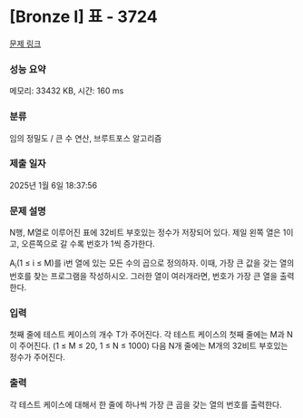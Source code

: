# [Bronze I] 표 - 3724 

[문제 링크](https://www.acmicpc.net/problem/3724) 

### 성능 요약

메모리: 33432 KB, 시간: 160 ms

### 분류

임의 정밀도 / 큰 수 연산, 브루트포스 알고리즘

### 제출 일자

2025년 1월 6일 18:37:56

### 문제 설명

<p>N행, M열로 이루어진 표에 32비트 부호있는 정수가 저장되어 있다. 제일 왼쪽 열은 1이고, 오른쪽으로 갈 수록 번호가 1씩 증가한다.</p>

<p>A<sub>i</sub>(1 ≤ i ≤ M)를 i번 열에 있는 모든 수의 곱으로 정의하자. 이때, 가장 큰 값을 갖는 열의 번호를 찾는 프로그램을 작성하시오. 그러한 열이 여러개라면, 번호가 가장 큰 열을 출력한다.</p>

### 입력 

 <p>첫째 줄에 테스트 케이스의 개수 T가 주어진다. 각 테스트 케이스의 첫째 줄에는 M과 N이 주어진다. (1 ≤ M ≤ 20, 1 ≤ N ≤ 1000) 다음 N개 줄에는 M개의 32비트 부호있는 정수가 주어진다.</p>

### 출력 

 <p>각 테스트 케이스에 대해서 한 줄에 하나씩 가장 큰 곱을 갖는 열의 번호를 출력한다.</p>

